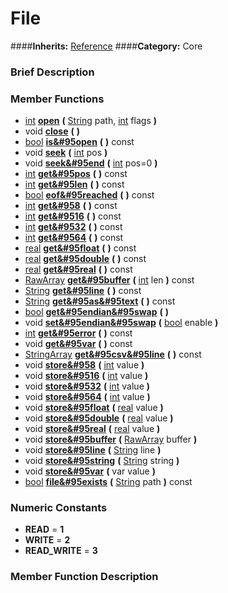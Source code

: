 #  File  
####**Inherits:** [Reference](class_reference)
####**Category:** Core

###  Brief Description  


###  Member Functions 
  * [int](class_int)  **[open](#open)**  **(** [String](class_string) path, [int](class_int) flags  **)**
  * void  **[close](#close)**  **(** **)**
  * [bool](class_bool)  **[is&#95open](#is_open)**  **(** **)** const
  * void  **[seek](#seek)**  **(** [int](class_int) pos  **)**
  * void  **[seek&#95end](#seek_end)**  **(** [int](class_int) pos=0  **)**
  * [int](class_int)  **[get&#95pos](#get_pos)**  **(** **)** const
  * [int](class_int)  **[get&#95len](#get_len)**  **(** **)** const
  * [bool](class_bool)  **[eof&#95reached](#eof_reached)**  **(** **)** const
  * [int](class_int)  **[get&#958](#get_8)**  **(** **)** const
  * [int](class_int)  **[get&#9516](#get_16)**  **(** **)** const
  * [int](class_int)  **[get&#9532](#get_32)**  **(** **)** const
  * [int](class_int)  **[get&#9564](#get_64)**  **(** **)** const
  * [real](class_real)  **[get&#95float](#get_float)**  **(** **)** const
  * [real](class_real)  **[get&#95double](#get_double)**  **(** **)** const
  * [real](class_real)  **[get&#95real](#get_real)**  **(** **)** const
  * [RawArray](class_rawarray)  **[get&#95buffer](#get_buffer)**  **(** [int](class_int) len  **)** const
  * [String](class_string)  **[get&#95line](#get_line)**  **(** **)** const
  * [String](class_string)  **[get&#95as&#95text](#get_as_text)**  **(** **)** const
  * [bool](class_bool)  **[get&#95endian&#95swap](#get_endian_swap)**  **(** **)**
  * void  **[set&#95endian&#95swap](#set_endian_swap)**  **(** [bool](class_bool) enable  **)**
  * [int](class_int)  **[get&#95error](#get_error)**  **(** **)** const
  * void  **[get&#95var](#get_var)**  **(** **)** const
  * [StringArray](class_stringarray)  **[get&#95csv&#95line](#get_csv_line)**  **(** **)** const
  * void  **[store&#958](#store_8)**  **(** [int](class_int) value  **)**
  * void  **[store&#9516](#store_16)**  **(** [int](class_int) value  **)**
  * void  **[store&#9532](#store_32)**  **(** [int](class_int) value  **)**
  * void  **[store&#9564](#store_64)**  **(** [int](class_int) value  **)**
  * void  **[store&#95float](#store_float)**  **(** [real](class_real) value  **)**
  * void  **[store&#95double](#store_double)**  **(** [real](class_real) value  **)**
  * void  **[store&#95real](#store_real)**  **(** [real](class_real) value  **)**
  * void  **[store&#95buffer](#store_buffer)**  **(** [RawArray](class_rawarray) buffer  **)**
  * void  **[store&#95line](#store_line)**  **(** [String](class_string) line  **)**
  * void  **[store&#95string](#store_string)**  **(** [String](class_string) string  **)**
  * void  **[store&#95var](#store_var)**  **(** var value  **)**
  * [bool](class_bool)  **[file&#95exists](#file_exists)**  **(** [String](class_string) path  **)** const

###  Numeric Constants  
  * **READ** = **1**
  * **WRITE** = **2**
  * **READ_WRITE** = **3**

###  Member Function Description  
